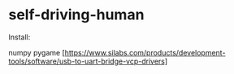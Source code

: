 # self-driving-human

Install:

numpy
pygame
[https://www.silabs.com/products/development-tools/software/usb-to-uart-bridge-vcp-drivers]

